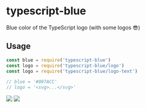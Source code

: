 # typescript-blue

Blue color of the TypeScript logo (with some logos 😎)

## Usage

```js
const blue = require('typescript-blue')
const logo = require('typescript-blue/logo')
const logo = require('typescript-blue/logo-text')

// blue = '#007ACC'
// logo = '<svg>...</svg>'
```

<img src="assets/logo-text.svg">
<img src="assets/logo.svg">
